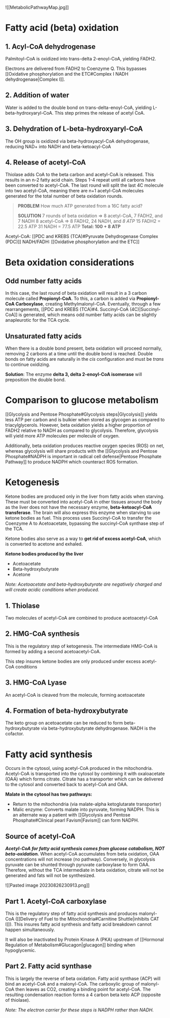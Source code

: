 ![[MetabolicPathwayMap.jpg]]
# Fatty acid (beta) oxidation
## 1. Acyl-CoA dehydrogenase
Palmitoyl-CoA is oxidized into trans-delta 2-enoyl-CoA, yielding FADH2.

Electrons are delivered from FADH2 to Coenzyme Q. This bypasses [[Oxidative phosphorylation and the ETC#Complex I NADH dehydrogenase|Complex I]]. 
## 2. Addition of water
Water is added to the double bond on trans-delta-enoyl-CoA, yielding L-beta-hydroxyaryl-CoA. This step primes the release of acetyl CoA.
## 3. Dehydration of L-beta-hydroxyaryl-CoA
The OH group is oxidized via beta-hydroxyacyl-CoA dehydrogenase, reducing NAD+ into NADH and beta-ketoacyl-CoA
## 4. Release of acetyl-CoA
Thiolase adds CoA to the beta carbon and acetyl-CoA is released. This results in an n-2 fatty acid chain. Steps 1-4 repeat until all carbons have been converted to acetyl-CoA. The last round will split the last 4C molecule into two acetyl-CoA, meaning there are n+1 acetyl-CoA molecules generated for the total number of beta oxidation rounds.

> **PROBLEM**
> How much ATP generated from a 16C fatty acid?
> 
> **SOLUTION**
> 7 rounds of beta oxidation => 8 acetyl-CoA, 7 FADH2, and 7 NADH
> 8 acetyl-CoA => 8 FADH2, 24 NADH, and *8 ATP*
> 15 FADH2 = 22.5 ATP
> 31 NADH = 77.5 ATP
> **Total: 100 + 8 ATP**

Acetyl-CoA: [[PDC and KREBS (TCA)#Pyruvate Dehydrogenase Complex (PDC)]]
NADH/FADH: [[Oxidative phosphorylation and the ETC]]
# Beta oxidation considerations
## Odd number fatty acids
In this case, the last round of beta oxidation will result in a 3 carbon molecule called **Propionyl-CoA**. To this, a carbon is added via **Propionyl-CoA Carboxylase**, creating Methylmalonyl-CoA. Eventually, through a few rearrangements, [[PDC and KREBS (TCA)#4. Succinyl-CoA (4C)|Succinyl-CoA]] is generated, which means odd number fatty acids can be slightly anapleurotic for the TCA cycle.
## Unsaturated fatty acids
When there is a double bond present, beta oxidation will proceed normally, removing 2 carbons at a time until the double bond is reached. Double bonds on fatty acids are naturally in the *cis* configuration and must be *trans* to continue oxidizing. 

**Solution**: The enzyme **delta 3, delta 2-enoyl-CoA isomerase** will preposition the double bond.
# Comparison to glucose metabolism
[[Glycolysis and Pentose Phosphate#Glycolysis steps|Glycolysis]] yields less ATP per carbon and is bulkier when stored as glycogen as compared to triacylglycerols. However, beta oxidation yields a higher proportion of FADH2 relative to NADH as compared to glycolysis. Therefore, glycolysis will yield more ATP molecules per molecule of oxygen.

Additionally, beta oxidation produces reactive oxygen species (ROS) on net, whereas glycolysis will share products with the [[Glycolysis and Pentose Phosphate#NADPH is important in radical cell defense|Pentose Phosphate Pathway]] to produce NADPH which counteract ROS formation.
# Ketogenesis
Ketone bodies are produced only in the liver from fatty acids when starving. These must be converted into acetyl-CoA in other tissues around the body as the liver does not have the necessary enzyme, **beta-ketoacyl-CoA transferase**. The brain will also express this enzyme when starving to use ketone bodies as fuel. This process uses Succinyl-CoA to transfer the Coenzyme A to Acetoacetate, bypassing the succinyl-CoA synthase step of the TCA.

Ketone bodies also serve as a way to **get rid of excess acetyl-CoA**, which is converted to acetone and exhaled.

**Ketone bodies produced by the liver**
- Acetoacetate
- Beta-hydroxybutyrate
- Acetone

*Note: Acetoacetate and beta-hydroxybutyrate are negatively charged and will create acidic conditions when produced.*
## 1. Thiolase
Two molecules of acetyl-CoA are combined to produce acetoacetyl-CoA
## 2. HMG-CoA synthesis
This is the regulatory step of ketogenesis. The intermediate HMG-CoA is formed by adding a second acetoacetyl-CoA.

This step insures ketone bodies are only produced under excess acetyl-CoA conditions
## 3. HMG-CoA Lyase
An acetyl-CoA is cleaved from the molecule, forming acetoacetate
## 4. Formation of beta-hydroxybutyrate
The keto group on acetoacetate can be reduced to form beta-hydroxybutyrate via beta-hydroxybutyrate dehydrogenase. NADH is the cofactor.
# Fatty acid synthesis
Occurs in the cytosol, using acetyl-CoA produced in the mitochondria. Acetyl-CoA is transported into the cytosol by combining it with oxaloacetate (OAA) which forms citrate. Citrate has a transporter which can be delivered to the cytosol and converted back to acetyl-CoA and OAA.

**Malate in the cytosol has two pathways:**
- Return to the mitochondria (via malate-alpha ketoglutarate transporter)
- Malic enzyme: Converts malate into pyruvate, forming NADPH. This is an alternate way a patient with [[Glycolysis and Pentose Phosphate#Clinical pearl Favism|Favism]] can form NADPH.
## Source of acetyl-CoA
***Acetyl-CoA for fatty acid synthesis comes from glucose catabolism, NOT beta-oxidation.*** When acetyl-CoA accumulates from beta oxidation, OAA concentrations will not increase (no pathway). Conversely, in glycolysis pyruvate can be shunted through pyruvate carboxylase to form OAA. Therefore, without the TCA intermediate in beta oxidation, citrate will not be generated and fats will not be synthesized.

![[Pasted image 20230826230913.png]]
## Part 1. Acetyl-CoA carboxylase
This is the regulatory step of fatty acid synthesis and produces malonyl-CoA ([[Delivery of Fuel to the Mitochondria#Carnitine Shuttle|inhibits CAT I]]). This insures fatty acid synthesis and fatty acid breakdown cannot happen simultaneously. 

It will also be inactivated by Protein Kinase A (PKA) upstream of [[Hormonal Regulation of Metabolism#Glucagon|glucagon]] binding when hypoglycemic.
## Part 2. Fatty acid synthase
This is largely the reverse of beta oxidation. Fatty acid synthase (ACP) will bind an acetyl-CoA and a malonyl-CoA. The carboxylic group of malonyl-CoA then leaves as CO2, creating a binding point for acetyl-CoA. The resulting condensation reaction forms a 4 carbon beta keto ACP (opposite of thiolase).

*Note: The electron carrier for these steps is NADPH rather than NADH.*